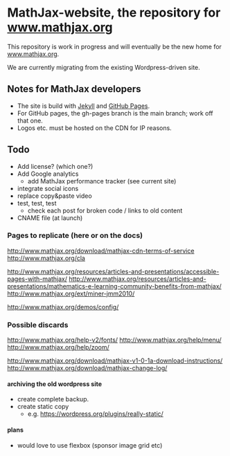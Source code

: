 # MathJax-website, the repository for www.mathjax.org

This repository is work in progress and will eventually be the new home for 
www.mathjax.org.

We are currently migrating from the existing Wordpress-driven site.

## Notes for MathJax developers

* The site is build with [Jekyll](https://github.com/jekyll/jekyll) and [GitHub
Pages](https://help.github.com/articles/using-jekyll-with-pages/).
* For GitHub pages, the gh-pages branch is the main branch; work off that one.
* Logos etc. must be hosted on the CDN for IP reasons.

## Todo

* Add license? (which one?)
* Add Google analytics
  * add MathJax performance tracker (see current site)
* integrate social icons
* replace copy&paste video
* test, test, test
  * check each post for broken code / links to old content
* CNAME file (at launch)

### Pages to replicate (here or on the docs)


http://www.mathjax.org/download/mathjax-cdn-terms-of-service
http://www.mathjax.org/cla

http://www.mathjax.org/resources/articles-and-presentations/accessible-pages-with-mathjax/
http://www.mathjax.org/resources/articles-and-presentations/mathematics-e-learning-community-benefits-from-mathjax/
http://www.mathjax.org/ext/miner-jmm2010/

http://www.mathjax.org/demos/config/


### Possible discards

http://www.mathjax.org/help-v2/fonts/
http://www.mathjax.org/help/menu/
http://www.mathjax.org/help/zoom/

http://www.mathjax.org/download/mathjax-v1-0-1a-download-instructions/
http://www.mathjax.org/download/mathjax-change-log/

#### archiving the old wordpress site

* create complete backup.
* create static copy
  * e.g. https://wordpress.org/plugins/really-static/

#### plans

* would love to use flexbox (sponsor image grid etc)